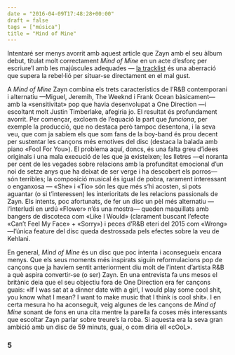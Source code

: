 ```yaml
---
date = "2016-04-09T17:48:28+00:00"
draft = false
tags = ["música"]
title = "Mind of Mine"
---
```

Intentaré ser menys avorrit amb aquest article que Zayn amb el seu àlbum debut, titulat molt correctament *Mind of Mine* en un acte d’esforç per escriure’l amb les majúscules adequades — [la tracklist](https://i.embed.ly/1/image?url=https%3A%2F%2Fscontent.cdninstagram.com%2Ft51.2885-15%2Fs640x640%2Fsh0.08%2Fe35%2F12144100_572571126242330_81981737_n.jpg%3Fig_cache_key%3DMTIwMDgwNzUxMDUxOTc1MjM2OQ%253D%253D.2&key=ee8455290d984b30859308ec0b4d701f) és una aberració que supera la rebel·lió per situar-se directament en el mal gust. 

<!-- more -->

A *Mind of Mine* Zayn combina els trets característics de l’R&B contemporani i alternatiu —Miguel, Jeremih, The Weeknd i Frank Ocean bàsicament— amb la «sensitivitat» pop que havia desenvolupat a One Direction —i escoltant molt Justin Timberlake, afegiria jo. El resultat és profundament avorrit. Per començar, excloem de l’equació la part que *funciona*, per exemple la producció, que no destaca però tampoc desentona, i la seva veu, que com ja sabíem els que som fans de la boy-band és prou decent per sustentar les cançons més emotives del disc (destaca la balada amb piano «Fool For You»). El problema aquí, doncs, és una falta greu d’idees originals i una mala execució de les que ja existeixen; les lletres —el noranta per cent de les vegades sobre relacions amb la profunditat emocional d’un noi de setze anys que ha deixat de ser verge i ha descobert els porros— són terribles; la composició musical és igual de pobra, rarament interessant o enganxosa — «She» i «Tio» són les que més s’hi acosten, si pots aguantar (o si t’interessen) les interioritats de les relacions passionals de Zayn. Els intents, poc afortunats, de fer un disc un pèl més alternatiu —l’interludi en urdú «Flower» n’és una mostra— queden maquillats amb bangers de discoteca com «Like I Would» (clarament buscant l’efecte «Can’t Feel My Face» + «Sorry») i peces d’R&B eteri del 2015 com «Wrong» —l’única feature del disc queda destrossada pels efectes sobre la veu de Kehlani. 

En general, *Mind of Mine* és un disc que poc intenta i aconsegueix encara menys. Que els seus moments més inspirats siguin reformulacions pop de cançons que ja havíem sentit anteriorment diu molt de l’intent d’artista R&B a què aspira convertir-se (o ser) Zayn. En una entrevista fa uns mesos el britànic deia que el seu objectiu fora de One Direction era fer cançons guais: «If I was sat at a dinner date with a girl, I would play some cool shit, you know what I mean? I want to make music that I think is cool shit». I en certa mesura ho ha aconseguit, veig algunes de les cançons de *Mind of Mine* sonant de fons en una cita mentre la parella fa coses més interessants que escoltar Zayn parlar sobre treure’s la roba. Si aquesta era la seva gran ambició amb un disc de 59 minuts, guai, o com diria ell «cOoL».

### 5